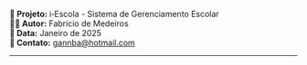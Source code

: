 **📁 Projeto:** i‑Escola - Sistema de Gerenciamento Escolar  
**👨‍💻 Autor:** Fabrício de Medeiros  
**📅 Data:** Janeiro de 2025  
**📧 Contato:** gannba@hotmail.com

---
